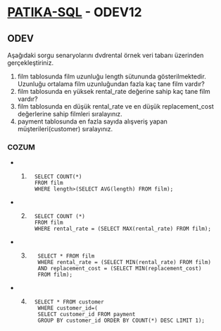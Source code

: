 # [PATIKA-SQL](https://www.patika.dev) - ODEV12

## ODEV

Aşağıdaki sorgu senaryolarını dvdrental örnek veri tabanı üzerinden gerçekleştiriniz.

1. film tablosunda film uzunluğu length sütununda gösterilmektedir. Uzunluğu ortalama film uzunluğundan fazla kaç tane film vardır?
2. film tablosunda en yüksek rental_rate değerine sahip kaç tane film vardır?
3. film tablosunda en düşük rental_rate ve en düşük replacement_cost değerlerine sahip filmleri sıralayınız.
4. payment tablosunda en fazla sayıda alışveriş yapan müşterileri(customer) sıralayınız.

### COZUM

- 1. ```
       SELECT COUNT(*)
       FROM film
       WHERE length>(SELECT AVG(length) FROM film);
     ```

- 2. ```
       SELECT COUNT (*)
       FROM film
       WHERE rental_rate = (SELECT MAX(rental_rate) FROM film);

     ```

- 3. ```
        SELECT * FROM film
        WHERE rental_rate = (SELECT MIN(rental_rate) FROM film)
        AND replacement_cost = (SELECT MIN(replacement_cost)
        FROM film);
     ```

- 4. ```
       SELECT * FROM customer
        WHERE customer_id=(
        SELECT customer_id FROM payment
        GROUP BY customer_id ORDER BY COUNT(*) DESC LIMIT 1);
     ```
